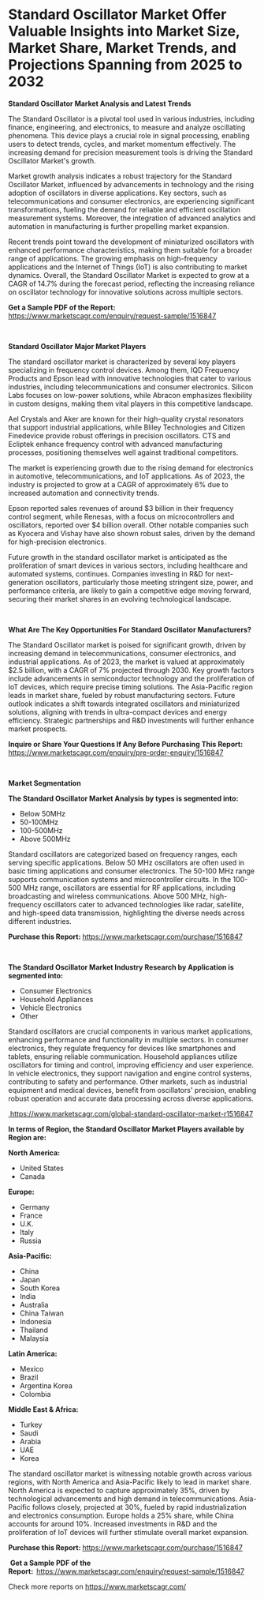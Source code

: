 <p><h1>Standard Oscillator Market Offer Valuable Insights into Market Size, Market Share, Market Trends, and Projections Spanning from 2025 to 2032</h1></p><p><strong>Standard Oscillator Market Analysis and Latest Trends</strong></p>
<p><p>The Standard Oscillator is a pivotal tool used in various industries, including finance, engineering, and electronics, to measure and analyze oscillating phenomena. This device plays a crucial role in signal processing, enabling users to detect trends, cycles, and market momentum effectively. The increasing demand for precision measurement tools is driving the Standard Oscillator Market's growth.</p><p>Market growth analysis indicates a robust trajectory for the Standard Oscillator Market, influenced by advancements in technology and the rising adoption of oscillators in diverse applications. Key sectors, such as telecommunications and consumer electronics, are experiencing significant transformations, fueling the demand for reliable and efficient oscillation measurement systems. Moreover, the integration of advanced analytics and automation in manufacturing is further propelling market expansion.</p><p>Recent trends point toward the development of miniaturized oscillators with enhanced performance characteristics, making them suitable for a broader range of applications. The growing emphasis on high-frequency applications and the Internet of Things (IoT) is also contributing to market dynamics. Overall, the Standard Oscillator Market is expected to grow at a CAGR of 14.7% during the forecast period, reflecting the increasing reliance on oscillator technology for innovative solutions across multiple sectors.</p></p>
<p><strong>Get a Sample PDF of the Report:&nbsp;</strong> <a href="https://www.marketscagr.com/enquiry/request-sample/1516847?utm_campaign=2097&utm_medium=2&utm_source=Github&utm_content=ia&utm_term=30032025&utm_id=standard-oscillator">https://www.marketscagr.com/enquiry/request-sample/1516847</a></p>
<p>&nbsp;</p>
<p><strong>Standard Oscillator Major Market Players</strong></p>
<p><p>The standard oscillator market is characterized by several key players specializing in frequency control devices. Among them, IQD Frequency Products and Epson lead with innovative technologies that cater to various industries, including telecommunications and consumer electronics. Silicon Labs focuses on low-power solutions, while Abracon emphasizes flexibility in custom designs, making them vital players in this competitive landscape.</p><p>Ael Crystals and Aker are known for their high-quality crystal resonators that support industrial applications, while Bliley Technologies and Citizen Finedevice provide robust offerings in precision oscillators. CTS and Ecliptek enhance frequency control with advanced manufacturing processes, positioning themselves well against traditional competitors.</p><p>The market is experiencing growth due to the rising demand for electronics in automotive, telecommunications, and IoT applications. As of 2023, the industry is projected to grow at a CAGR of approximately 6% due to increased automation and connectivity trends.</p><p>Epson reported sales revenues of around $3 billion in their frequency control segment, while Renesas, with a focus on microcontrollers and oscillators, reported over $4 billion overall. Other notable companies such as Kyocera and Vishay have also shown robust sales, driven by the demand for high-precision electronics.</p><p>Future growth in the standard oscillator market is anticipated as the proliferation of smart devices in various sectors, including healthcare and automated systems, continues. Companies investing in R&D for next-generation oscillators, particularly those meeting stringent size, power, and performance criteria, are likely to gain a competitive edge moving forward, securing their market shares in an evolving technological landscape.</p></p>
<p>&nbsp;</p>
<p><strong>What Are The Key Opportunities For Standard Oscillator Manufacturers?</strong></p>
<p><p>The Standard Oscillator market is poised for significant growth, driven by increasing demand in telecommunications, consumer electronics, and industrial applications. As of 2023, the market is valued at approximately $2.5 billion, with a CAGR of 7% projected through 2030. Key growth factors include advancements in semiconductor technology and the proliferation of IoT devices, which require precise timing solutions. The Asia-Pacific region leads in market share, fueled by robust manufacturing sectors. Future outlook indicates a shift towards integrated oscillators and miniaturized solutions, aligning with trends in ultra-compact devices and energy efficiency. Strategic partnerships and R&D investments will further enhance market prospects.</p></p>
<p><strong>Inquire or Share Your Questions If Any Before Purchasing This Report:</strong> <a href="https://www.marketscagr.com/enquiry/pre-order-enquiry/1516847?utm_campaign=2097&utm_medium=2&utm_source=Github&utm_content=ia&utm_term=30032025&utm_id=standard-oscillator">https://www.marketscagr.com/enquiry/pre-order-enquiry/1516847</a></p>
<p>&nbsp;</p>
<p><strong>Market Segmentation</strong></p>
<p><strong>The Standard Oscillator Market Analysis by types is segmented into:</strong></p>
<p><ul><li>Below 50MHz</li><li>50-100MHz</li><li>100-500MHz</li><li>Above 500MHz</li></ul></p>
<p><p>Standard oscillators are categorized based on frequency ranges, each serving specific applications. Below 50 MHz oscillators are often used in basic timing applications and consumer electronics. The 50-100 MHz range supports communication systems and microcontroller circuits. In the 100-500 MHz range, oscillators are essential for RF applications, including broadcasting and wireless communications. Above 500 MHz, high-frequency oscillators cater to advanced technologies like radar, satellite, and high-speed data transmission, highlighting the diverse needs across different industries.</p></p>
<p><strong>Purchase this Report:&nbsp;</strong><a href="https://www.marketscagr.com/purchase/1516847?utm_campaign=2097&utm_medium=2&utm_source=Github&utm_content=ia&utm_term=30032025&utm_id=standard-oscillator">https://www.marketscagr.com/purchase/1516847</a></p>
<p>&nbsp;</p>
<p><strong>The Standard Oscillator Market Industry Research by Application is segmented into:</strong></p>
<p><ul><li>Consumer Electronics</li><li>Household Appliances</li><li>Vehicle Electronics</li><li>Other</li></ul></p>
<p><p>Standard oscillators are crucial components in various market applications, enhancing performance and functionality in multiple sectors. In consumer electronics, they regulate frequency for devices like smartphones and tablets, ensuring reliable communication. Household appliances utilize oscillators for timing and control, improving efficiency and user experience. In vehicle electronics, they support navigation and engine control systems, contributing to safety and performance. Other markets, such as industrial equipment and medical devices, benefit from oscillators' precision, enabling robust operation and accurate data processing across diverse applications.</p></p>
<p><a href="https://www.marketscagr.com/global-standard-oscillator-market-r1516847?utm_campaign=2097&utm_medium=2&utm_source=Github&utm_content=ia&utm_term=30032025&utm_id=standard-oscillator">&nbsp;https://www.marketscagr.com/global-standard-oscillator-market-r1516847</a></p>
<p><strong>In terms of Region, the Standard Oscillator Market Players available by Region are:</strong></p>
<p>
    <p> <strong> North America: </strong>
        <ul>
            <li>United States</li>
            <li>Canada</li>
        </ul>
        </p> 
    <p> <strong> Europe: </strong>
        <ul>
            <li>Germany</li>
            <li>France</li>
            <li>U.K.</li>
            <li>Italy</li>
            <li>Russia</li>
        </ul>
        </p> 
    <p> <strong> Asia-Pacific: </strong>
        <ul>
            <li>China</li>
            <li>Japan</li>
            <li>South Korea</li>
            <li>India</li>
            <li>Australia</li>
            <li>China Taiwan</li>
            <li>Indonesia</li>
            <li>Thailand</li>
            <li>Malaysia</li>
        </ul>
        </p> 
    <p> <strong> Latin America: </strong>
        <ul>
            <li>Mexico</li>
            <li>Brazil</li>
            <li>Argentina Korea</li>
            <li>Colombia</li>
        </ul>
        </p> 
    <p> <strong> Middle East & Africa: </strong>
        <ul>
            <li>Turkey</li>
            <li>Saudi</li>
            <li>Arabia</li>
            <li>UAE</li>
            <li>Korea</li>
        </ul>
    </p>
    </p>
<p><p>The standard oscillator market is witnessing notable growth across various regions, with North America and Asia-Pacific likely to lead in market share. North America is expected to capture approximately 35%, driven by technological advancements and high demand in telecommunications. Asia-Pacific follows closely, projected at 30%, fueled by rapid industrialization and electronics consumption. Europe holds a 25% share, while China accounts for around 10%. Increased investments in R&D and the proliferation of IoT devices will further stimulate overall market expansion.</p></p>
<p><strong>Purchase this Report: </strong><a href="https://www.marketscagr.com/purchase/1516847?utm_campaign=2097&utm_medium=2&utm_source=Github&utm_content=ia&utm_term=30032025&utm_id=standard-oscillator">https://www.marketscagr.com/purchase/1516847</a></p>
<p>&nbsp;<strong>Get a Sample PDF of the Report:&nbsp;&nbsp;</strong><a href="https://www.marketscagr.com/enquiry/request-sample/1516847?utm_campaign=2097&utm_medium=2&utm_source=Github&utm_content=ia&utm_term=30032025&utm_id=standard-oscillator">https://www.marketscagr.com/enquiry/request-sample/1516847</a></p>
<p><strong></strong></p>
<p>Check more reports on <a href="https://www.marketscagr.com/?utm_campaign=2097&utm_medium=2&utm_source=Github&utm_content=ia&utm_term=30032025&utm_id=standard-oscillator">https://www.marketscagr.com/</a></p>